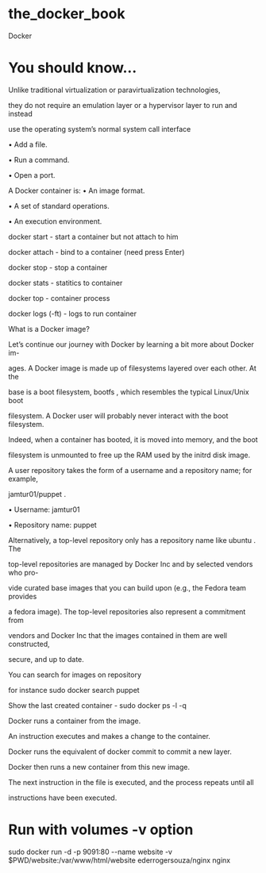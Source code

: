 # the_docker_book
Docker

# You should know...

Unlike traditional virtualization or paravirtualization technologies,

they do not require an emulation layer or a hypervisor layer to run and instead

use the operating system’s normal system call interface

• Add a file.

• Run a command.

• Open a port.

A Docker container is:
• An image format.

• A set of standard operations.

• An execution environment.

docker start - start a container but not attach to him

docker attach - bind to a container (need press Enter)

docker stop - stop a container

docker stats - statitics to container

docker top  - container process

docker logs (-ft) - logs to run container


What is a Docker image?

Let’s continue our journey with Docker by learning a bit more about Docker im-

ages. A Docker image is made up of filesystems layered over each other. At the

base is a boot filesystem, bootfs , which resembles the typical Linux/Unix boot

filesystem. A Docker user will probably never interact with the boot filesystem.

Indeed, when a container has booted, it is moved into memory, and the boot

filesystem is unmounted to free up the RAM used by the initrd disk image.


A user repository takes the form of a username and a repository name; for example,

jamtur01/puppet .

• Username: jamtur01

• Repository name: puppet

Alternatively, a top-level repository only has a repository name like ubuntu . The

top-level repositories are managed by Docker Inc and by selected vendors who pro-

vide curated base images that you can build upon (e.g., the Fedora team provides

a fedora image). The top-level repositories also represent a commitment from

vendors and Docker Inc that the images contained in them are well constructed,

secure, and up to date.

You can search for images on repository

for instance sudo docker search puppet

Show the last created container - sudo docker ps -l -q


Docker runs a container from the image.

An instruction executes and makes a change to the container.

Docker runs the equivalent of docker commit to commit a new layer.

Docker then runs a new container from this new image.

The next instruction in the file is executed, and the process repeats until all

instructions have been executed.

# Run with volumes -v option

sudo docker run -d -p 9091:80 --name website -v $PWD/website:/var/www/html/website ederrogersouza/nginx nginx


